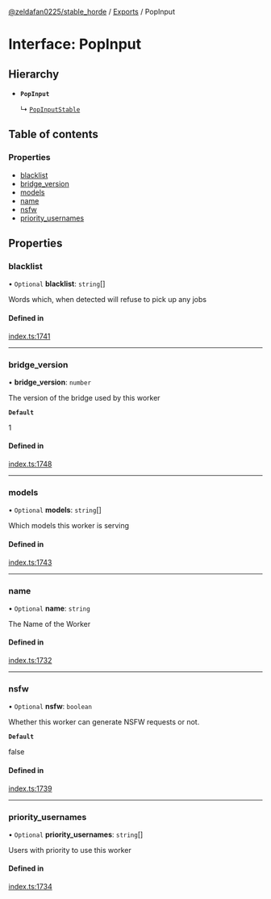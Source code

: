 [@zeldafan0225/stable_horde](../readme.md) / [Exports](../modules.md) / PopInput

# Interface: PopInput

## Hierarchy

- **`PopInput`**

  ↳ [`PopInputStable`](PopInputStable.md)

## Table of contents

### Properties

- [blacklist](PopInput.md#blacklist)
- [bridge\_version](PopInput.md#bridge_version)
- [models](PopInput.md#models)
- [name](PopInput.md#name)
- [nsfw](PopInput.md#nsfw)
- [priority\_usernames](PopInput.md#priority_usernames)

## Properties

### blacklist

• `Optional` **blacklist**: `string`[]

Words which, when detected will refuse to pick up any jobs

#### Defined in

[index.ts:1741](https://github.com/ZeldaFan0225/stable_horde/blob/b03d78a/index.ts#L1741)

___

### bridge\_version

• **bridge\_version**: `number`

The version of the bridge used by this worker

**`Default`**

1

#### Defined in

[index.ts:1748](https://github.com/ZeldaFan0225/stable_horde/blob/b03d78a/index.ts#L1748)

___

### models

• `Optional` **models**: `string`[]

Which models this worker is serving

#### Defined in

[index.ts:1743](https://github.com/ZeldaFan0225/stable_horde/blob/b03d78a/index.ts#L1743)

___

### name

• `Optional` **name**: `string`

The Name of the Worker

#### Defined in

[index.ts:1732](https://github.com/ZeldaFan0225/stable_horde/blob/b03d78a/index.ts#L1732)

___

### nsfw

• `Optional` **nsfw**: `boolean`

Whether this worker can generate NSFW requests or not.

**`Default`**

false

#### Defined in

[index.ts:1739](https://github.com/ZeldaFan0225/stable_horde/blob/b03d78a/index.ts#L1739)

___

### priority\_usernames

• `Optional` **priority\_usernames**: `string`[]

Users with priority to use this worker

#### Defined in

[index.ts:1734](https://github.com/ZeldaFan0225/stable_horde/blob/b03d78a/index.ts#L1734)
